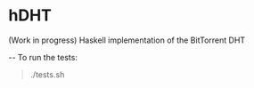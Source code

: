 hDHT
====
(Work in progress) Haskell implementation of the BitTorrent DHT

-- To run the tests:
> ./tests.sh
